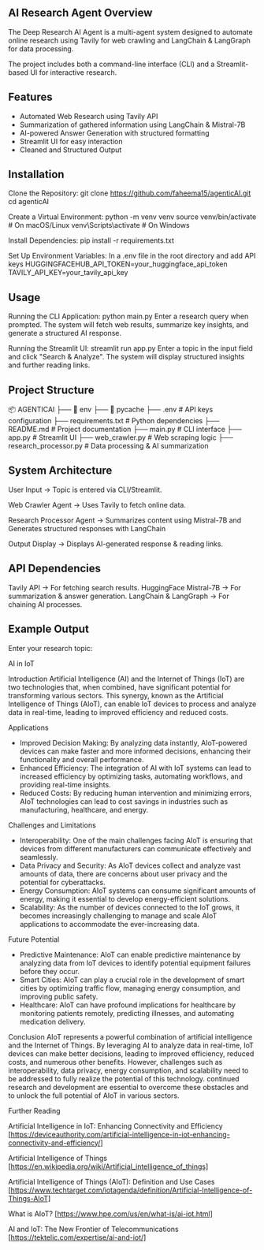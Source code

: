 ## AI Research Agent Overview
The Deep Research AI Agent is a multi-agent system designed to automate online research using Tavily for web crawling and LangChain & LangGraph for data processing.

The project includes both a command-line interface (CLI) and a Streamlit-based UI for interactive research.

## Features
- Automated Web Research using Tavily API
- Summarization of gathered information using LangChain & Mistral-7B
- AI-powered Answer Generation with structured formatting
- Streamlit UI for easy interaction
- Cleaned and Structured Output

## Installation
Clone the Repository:
git clone https://github.com/faheema15/agenticAI.git
cd agenticAI

Create a Virtual Environment: 
python -m venv venv
source venv/bin/activate   # On macOS/Linux
venv\Scripts\activate     # On Windows

Install Dependencies:
pip install -r requirements.txt

Set Up Environment Variables:
In a .env file in the root directory and add API keys
HUGGINGFACEHUB_API_TOKEN=your_huggingface_api_token
TAVILY_API_KEY=your_tavily_api_key

## Usage
Running the CLI Application:
python main.py
Enter a research query when prompted.
The system will fetch web results, summarize key insights, and generate a structured AI response.

Running the Streamlit UI:
streamlit run app.py
Enter a topic in the input field and click "Search & Analyze".
The system will display structured insights and further reading links.

## Project Structure
📦 AGENTICAI
├── 📂 env
├── 📂 pycache
├──  .env                          # API keys configuration
├──  requirements.txt              # Python dependencies
├──  README.md                     # Project documentation
├──  main.py                       # CLI interface
├──  app.py                        # Streamlit UI
├──  web_crawler.py                # Web scraping logic
├──  research_processor.py         # Data processing & AI summarization

## System Architecture
User Input → Topic is entered via CLI/Streamlit.

Web Crawler Agent → Uses Tavily to fetch online data.

Research Processor Agent → Summarizes content using Mistral-7B and Generates structured responses with LangChain

Output Display → Displays AI-generated response & reading links.

## API Dependencies
Tavily API → For fetching search results.
HuggingFace Mistral-7B → For summarization & answer generation.
LangChain & LangGraph → For chaining AI processes.

## Example Output
Enter your research topic:

AI in IoT

Introduction
Artificial Intelligence (AI) and the Internet of Things (IoT) are two technologies that, when combined, have significant potential for transforming various sectors. This synergy, known as the Artificial Intelligence of Things (AIoT), can enable IoT devices to process and analyze data in real-time, leading to improved efficiency and reduced costs.

Applications
- Improved Decision Making: By analyzing data instantly, AIoT-powered devices can make faster and more informed decisions, enhancing their functionality and overall performance.
- Enhanced Efficiency: The integration of AI with IoT systems can lead to increased efficiency by optimizing tasks, automating workflows, and providing real-time insights.
- Reduced Costs: By reducing human intervention and minimizing errors, AIoT technologies can lead to cost savings in industries such as manufacturing, healthcare, and energy.

Challenges and Limitations
- Interoperability: One of the main challenges facing AIoT is ensuring that devices from different manufacturers can communicate effectively and seamlessly.
- Data Privacy and Security: As AIoT devices collect and analyze vast amounts of data, there are concerns about user privacy and the potential for cyberattacks.
- Energy Consumption: AIoT systems can consume significant amounts of energy, making it essential to develop energy-efficient solutions.
- Scalability: As the number of devices connected to the IoT grows, it becomes increasingly challenging to manage and scale AIoT applications to accommodate the ever-increasing data.

Future Potential
- Predictive Maintenance: AIoT can enable predictive maintenance by analyzing data from IoT devices to identify potential equipment failures before they occur.
- Smart Cities: AIoT can play a crucial role in the development of smart cities by optimizing traffic flow, managing energy consumption, and improving public safety.
- Healthcare: AIoT can have profound implications for healthcare by monitoring patients remotely, predicting illnesses, and automating medication delivery.

Conclusion
AIoT represents a powerful combination of artificial intelligence and the Internet of Things. By leveraging AI to analyze data in real-time, IoT devices can make better decisions, leading to improved efficiency, reduced costs, and numerous other benefits. However, challenges such as interoperability, data privacy, energy consumption, and scalability need to be addressed to fully realize the potential of this technology. continued research and development are essential to overcome these obstacles and to unlock the full potential of AIoT in various sectors.

Further Reading

Artificial Intelligence in IoT: Enhancing Connectivity and Efficiency [https://deviceauthority.com/artificial-intelligence-in-iot-enhancing-connectivity-and-efficiency/]

Artificial Intelligence of Things [https://en.wikipedia.org/wiki/Artificial_intelligence_of_things]

Artificial Intelligence of Things (AIoT): Definition and Use Cases [https://www.techtarget.com/iotagenda/definition/Artificial-Intelligence-of-Things-AIoT]

What is AIoT? [https://www.hpe.com/us/en/what-is/ai-iot.html]

AI and IoT: The New Frontier of Telecommunications [https://tektelic.com/expertise/ai-and-iot/]